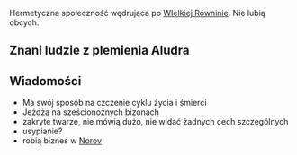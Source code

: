 Hermetyczna społeczność wędrująca po [WIelkiej Równinie](../lokacje/Wielka%20R%C3%B3wnina.md).
Nie lubią obcych.

## Znani ludzie z plemienia Aludra


## Wiadomości
- Ma swój sposób na czczenie cyklu życia i śmierci
- Jeżdżą na sześcionożnych bizonach
- zakryte twarze, nie mówią dużo, nie widać żadnych cech szczególnych
- usypianie?
- robią biznes w [Norov](../lokacje/Norov.md)